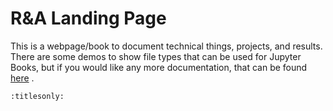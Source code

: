 # R&A Landing Page

This is a webpage/book to document technical things, projects, and results. There are some demos to show file types that can be used for Jupyter Books, but if you would like any more documentation, that can be found [here](https://jupyterbook.org) .


```{tableofcontents}
:titlesonly:
```
